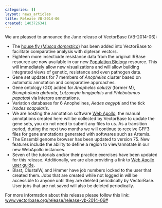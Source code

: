 ```yaml
---
categories: []
layout: news_articles
title: Release VB-2014-06
created: 1403726341
---
```

We are pleased to announce the June release of VectorBase (VB-2014-06):
<p></p>
<ul>
<li>The <a href="https://www.vectorbase.org/Musca_domestica/Info/Index">house fly (<em>Musca domestica</em>)</a> has been added into VectorBase to facilitate comparative analysis with dipteran vectors.</li>
<li>Eighteen more insecticide resistance data from the original IRBase resource are now available in our new <a href="https://www.vectorbase.org/popbio">Population Biology</a>  resource.  This will immediately allow new visualizations and will allow building integrated views of genetic, resistance and even pathogen data.</li>
<li>Gene set updates for 7 members of <em>Anopheles</em> cluster based on automatic annotation and comparative approaches.</li>
<li>Gene ontology (GO) added for <i>Anopheles coluzzi</i> (former M), <i>Biomphalaria glabrata, Lutzomyia longipalpis</i> and <i>Phlebotomus papatasi</i> via Interpro annotations.</li>
<li>Variation databases for 6 Anophelines, <i>Aedes aegypti</i> and the tick <i>Ixodes scapularis</i>.</li>
<li>We are hosting the annotation software <a href="https://www.vectorbase.org/webapollo">Web Apollo</a>, the manual annotations created here will be collected by VectorBase to update the gene sets, you do not need to submit any files to us. As a transition period, during the next two months we will continue to receive GFF3 files for gene annotations generated with softwares such as Artemis.</li>
<li>The Ensembl genome browser has been updated to version 75.  New features include the ability to define a region to view/annotate in our new WebApollo instances.</li>
<li>Seven of the tutorials and/or their practice exercises have been updated for this release. Additionally, we are also providing a link to <a href="https://www.vectorbase.org/tutorials/manual-annotation-web-apollo">Web Apollo user guide</a>. </li>
<li>Blast, ClustalW, and Hmmer have job numbers locked to the user that created them.  Jobs that are created while not logged in will be accessible to anyone until they are deleted periodically by VectorBase.  User jobs that are not saved will also be deleted periodically. </li>
</ul>

For more information about this release please follow this link: <a href="https://www.vectorbase.org/release/release-vb-2014-06#">www.vectorbase.org/release/release-vb-2014-06#</a>




